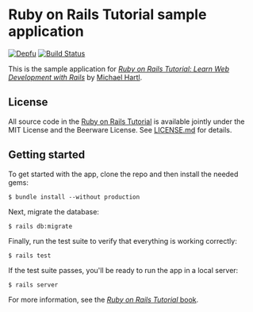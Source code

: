 # Ruby on Rails Tutorial sample application

[![Depfu](https://badges.depfu.com/badges/aa8b61d5da705637820b35585ef3929d/count.svg)](https://depfu.com/github/gamer4life1/cool-rails-app?project_id=7917)
[![Build Status](https://travis-ci.com/gamer4life1/cool-rails-app.svg?branch=master)](https://travis-ci.com/gamer4life1/cool-rails-app)

This is the sample application for
[*Ruby on Rails Tutorial:
Learn Web Development with Rails*](https://www.railstutorial.org/)
by [Michael Hartl](http://www.michaelhartl.com/).

## License

All source code in the [Ruby on Rails Tutorial](https://www.railstutorial.org/)
is available jointly under the MIT License and the Beerware License. See
[LICENSE.md](LICENSE.md) for details.

## Getting started

To get started with the app, clone the repo and then install the needed gems:

```
$ bundle install --without production
```

Next, migrate the database:

```
$ rails db:migrate
```

Finally, run the test suite to verify that everything is working correctly:

```
$ rails test
```

If the test suite passes, you'll be ready to run the app in a local server:

```
$ rails server
```

For more information, see the
[*Ruby on Rails Tutorial* book](https://www.railstutorial.org/book).

